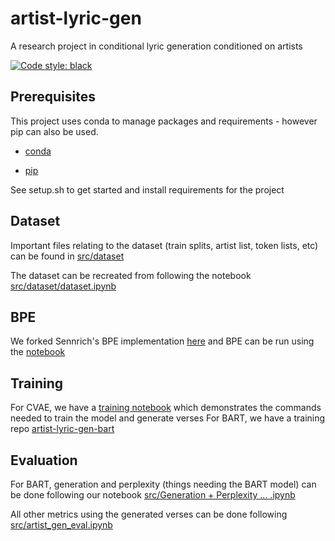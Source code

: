 # artist-lyric-gen
A research project in conditional lyric generation conditioned on artists

[![Code style: black](https://img.shields.io/badge/code%20style-black-000000.svg)](https://github.com/psf/black)


## Prerequisites

This project uses conda to manage packages and requirements - however pip can also be used.

+ [conda](https://docs.anaconda.com/anaconda/install/)

+ [pip](https://pip.pypa.io/en/stable/installing/)

See setup.sh to get started and install requirements for the project

## Dataset

Important files relating to the dataset (train splits, artist list, token lists,
etc) can be found in
[src/dataset](https://github.com/Lucaskabela/artist-lyric-gen/tree/master/src/dataset)

The dataset can be recreated from following the notebook
[src/dataset/dataset.ipynb](https://github.com/Lucaskabela/artist-lyric-gen/blob/master/src/dataset/dataset.ipynb)

## BPE

We forked Sennrich's BPE implementation
[here](https://github.com/billyang98/subword-nmt) and BPE can be run using the
[notebook](https://github.com/billyang98/subword-nmt/blob/94f31078df120b260b242124ee35accb559c8491/running_bpe.ipynb)

## Training

For CVAE, we have a [training notebook](https://github.com/Lucaskabela/artist-lyric-gen/blob/master/src/notebooks/cvae_train.ipynb) which demonstrates the commands needed to train the model and generate verses
For BART, we have a training repo [artist-lyric-gen-bart](https://github.com/billyang98/artist-lyric-gen-bart)


## Evaluation

For BART, generation and perplexity (things needing the BART model) can be done
following our notebook [src/Generation + Perplexity ... .ipynb](https://github.com/Lucaskabela/artist-lyric-gen/blob/master/src/Generation_%2B_Perplexity_(BART_Learns_to_Rap_Medium).ipynb)

All other metrics using the generated verses can be done following
[src/artist_gen_eval.ipynb](https://github.com/Lucaskabela/artist-lyric-gen/blob/master/src/artist_gen_eval.ipynb)

